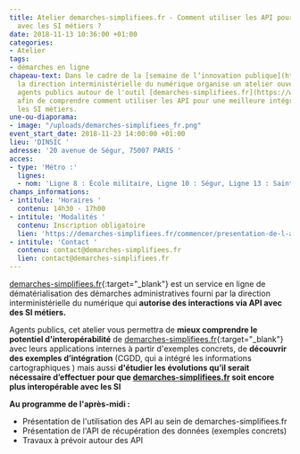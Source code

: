 ```yaml
---
title: Atelier demarches-simplifiees.fr - Comment utiliser les API pour une meilleure  intégration
  avec les SI métiers ?
date: 2018-11-13 10:36:00 +01:00
categories:
- Atelier
tags:
- démarches en ligne
chapeau-text: Dans le cadre de la [semaine de l’innovation publique](http://www.modernisation.gouv.fr/la-semaine-de-linnovation-publique){:target="_blank"},
  la direction interministérielle du numérique organise un atelier ouvert à tous les
  agents publics autour de l'outil [demarches-simplifiees.fr](https://www.demarches-simplifiees.fr/){:target="_blank"}
  afin de comprendre comment utiliser les API pour une meilleure intégration avec
  les SI métiers.
une-ou-diaporama:
- image: "/uploads/demarches-simplifiees_fr.png"
event_start_date: 2018-11-23 14:00:00 +01:00
lieu: 'DINSIC '
adresse: '20 avenue de Ségur, 75007 PARIS '
acces:
- type: 'Métro :'
  lignes:
  - nom: 'Ligne 8 : École militaire, Ligne 10 : Ségur, Ligne 13 : Saint-François-Xavier'
champs_informations:
- intitule: 'Horaires '
  contenu: 14h30 - 17h00
- intitule: 'Modalités '
  contenu: Inscription obligatoire
  lien: 'https://demarches-simplifiees.fr/commencer/presentation-de-l-api '
- intitule: 'Contact '
  contenu: contact@demarches-simplifiees.fr
  lien: contact@demarches-simplifiees.fr
---
```


[demarches-simplifiees.fr](https://www.demarches-simplifiees.fr/){:target="_blank"} est un service en ligne de dématérialisation des démarches administratives fourni par la direction interministérielle du numérique qui **autorise des interactions via API avec des SI métiers.**

Agents publics, cet atelier vous permettra de **mieux comprendre le potentiel d'interopérabilité** de [demarches-simplifiees.fr](https://www.demarches-simplifiees.fr/){:target="_blank"} avec leurs applications internes à partir d'exemples concrets, de **découvrir des exemples d’intégration** (CGDD, qui a intégré les informations cartographiques ) mais aussi **d'étudier les évolutions qu’il serait nécessaire d’effectuer pour que [demarches-simplifiees.fr](https://www.demarches-simplifiees.fr/) soit encore plus interopérable avec les SI**

**Au programme de l'après-midi :**

* Présentation de l'utilisation des API au sein de demarches-simplifiees.fr
* Présentation de l'API de récupération des données (exemples concrets)
* Travaux à prévoir autour des API

